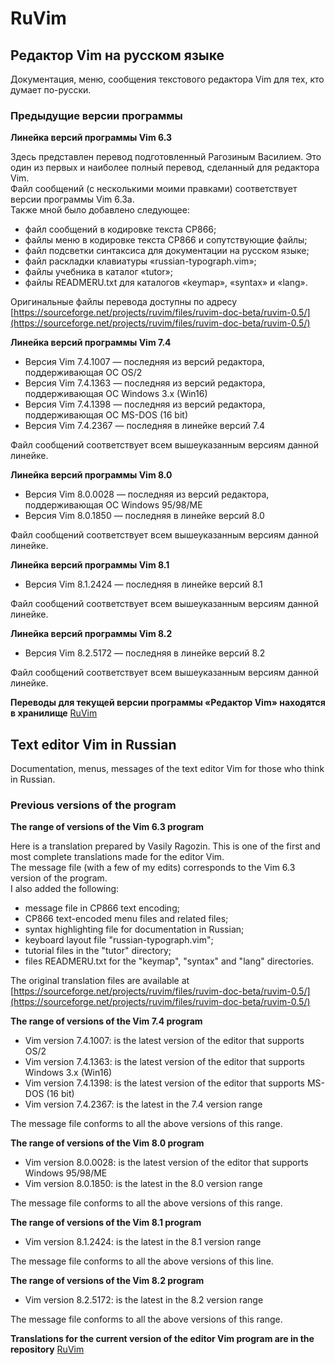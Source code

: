 # RuVim
## Редактор Vim на русском языке
Документация, меню, сообщения текстового редактора Vim для тех, кто думает по-русски.

### Предыдущие версии программы


__Линейка версий программы Vim 6.3__

Здесь представлен перевод подготовленный Рагозиным Василием. 
Это один из первых и наиболее полный перевод, сделанный для редактора Vim.   
Файл сообщений (с несколькими моими правками) соответствует версии программы Vim 6.3a.   
Также мной было добавлено следующее:
- файл сообщений в кодировке текста CP866;
- файлы меню в кодировке текста CP866 и сопутствующие файлы;
- файл подсветки синтаксиса для документации на русском языке;
- файл раскладки клавиатуры «russian-typograph.vim»;
- файлы учебника в каталог «tutor»;
- файлы READMERU.txt для каталогов «keymap», «syntax» и «lang».

Оригинальные файлы перевода доступны по адресу [https://sourceforge.net/projects/ruvim/files/ruvim-doc-beta/ruvim-0.5/](https://sourceforge.net/projects/ruvim/files/ruvim-doc-beta/ruvim-0.5/)

__Линейка версий программы Vim 7.4__

- Версия Vim 7.4.1007 — последняя из версий редактора, поддерживающая ОС OS/2
- Версия Vim 7.4.1363 — последняя из версий редактора, поддерживающая ОС Windows 3.x (Win16)
- Версия Vim 7.4.1398 — последняя из версий редактора, поддерживающая ОС MS-DOS (16 bit)
- Версия Vim 7.4.2367 — последняя в линейке версий 7.4

Файл сообщений соответствует всем вышеуказанным версиям данной линейке.

__Линейка версий программы Vim 8.0__

- Версия Vim 8.0.0028 — последняя из версий редактора, поддерживающая ОС Windows 95/98/ME
- Версия Vim 8.0.1850 — последняя в линейке версий 8.0

Файл сообщений соответствует всем вышеуказанным версиям данной линейке.

__Линейка версий программы Vim 8.1__

- Версия Vim 8.1.2424 — последняя в линейке версий 8.1

Файл сообщений соответствует всем вышеуказанным версиям данной линейке.

__Линейка версий программы Vim 8.2__

- Версия Vim 8.2.5172 — последняя в линейке версий 8.2

Файл сообщений соответствует всем вышеуказанным версиям данной линейке.


__Переводы для текущей версии программы «Редактор Vim» находятся в хранилище__ [RuVim](https://github.com/RestorerZ/RuVim)



## Text editor Vim in Russian
Documentation, menus, messages of the text editor Vim for those who think in Russian.


### Previous versions of the program

__The range of versions of the Vim 6.3 program__

Here is a translation prepared by Vasily Ragozin.
This is one of the first and most complete translations made for the editor Vim.  
The message file (with a few of my edits) corresponds to the Vim 6.3 version of the program.  
I also added the following:
- message file in CP866 text encoding;  
- CP866 text-encoded menu files and related files;  
- syntax highlighting file for documentation in Russian;  
- keyboard layout file "russian-typograph.vim";  
- tutorial files in the "tutor" directory;  
- files READMERU.txt for the "keymap", "syntax" and "lang" directories.

The original translation files are available at [https://sourceforge.net/projects/ruvim/files/ruvim-doc-beta/ruvim-0.5/](https://sourceforge.net/projects/ruvim/files/ruvim-doc-beta/ruvim-0.5/)

__The range of versions of the Vim 7.4 program__

- Vim version 7.4.1007: is the latest version of the editor that supports OS/2  
- Vim version 7.4.1363: is the latest version of the editor that supports Windows 3.x (Win16)  
- Vim version 7.4.1398: is the latest version of the editor that supports MS-DOS (16 bit)  
- Vim version 7.4.2367: is the latest in the 7.4 version range

The message file conforms to all the above versions of this range.

__The range of versions of the Vim 8.0 program__

- Vim version 8.0.0028: is the latest version of the editor that supports Windows 95/98/ME
- Vim version 8.0.1850: is the latest in the 8.0 version range

The message file conforms to all the above versions of this range.

__The range of versions of the Vim 8.1 program__

- Vim version 8.1.2424: is the latest in the 8.1 version range

The message file conforms to all the above versions of this line.

__The range of versions of the Vim 8.2 program__

- Vim version 8.2.5172: is the latest in the 8.2 version range

The message file conforms to all the above versions of this range.


__Translations for the current version of the editor Vim program are in the repository__ [RuVim](https://github.com/RestorerZ/RuVim)
